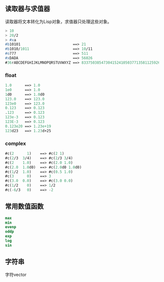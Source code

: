## 读取器与求值器

读取器将文本转化为Lisp对象，求值器只处理这些对象。

```lisp
> 10
> 20/2
> #xa
#b10101                        ==> 21
#b1010/1011                    ==> 10/11
#o777                          ==> 511
#xDADA                         ==> 56026
#36rABCDEFGHIJKLMNOPQRSTUVWXYZ ==> 8337503854730415241050377135811259267835
```

### float

```lisp
1.0      ==> 1.0
1e0      ==> 1.0
1d0      ==> 1.0d0
123.0    ==> 123.0
123e0    ==> 123.0
0.123    ==> 0.123
.123     ==> 0.123
123e-3   ==> 0.123
123E-3   ==> 0.123
0.123e20 ==> 1.23e+19
123d23   ==> 1.23d+25
```

### complex

```lisp
#c(2      1)    ==> #c(2 1)
#c(2/3  3/4)    ==> #c(2/3 3/4)
#c(2    1.0)    ==> #c(2.0 1.0)
#c(2.0  1.0d0)  ==> #c(2.0d0 1.0d0)
#c(1/2  1.0)    ==> #c(0.5 1.0)
#c(3      0)    ==> 3
#c(3.0  0.0)    ==> #c(3.0 0.0)
#c(1/2    0)    ==> 1/2
#c(-6/3   0)    ==> -2
```

## 常用数值函数

```lisp
max
min
evenp
oddp
exp
log
sin
```

## 字符串

字符vector























